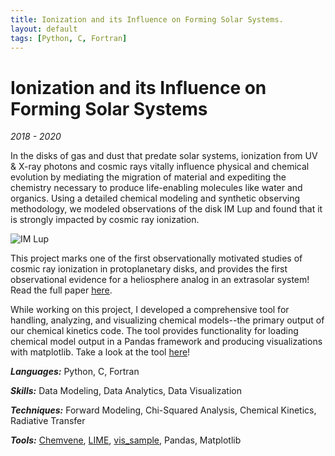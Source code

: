 ```yaml
---
title: Ionization and its Influence on Forming Solar Systems.
layout: default
tags: [Python, C, Fortran]
---
```


# Ionization and its Influence on Forming Solar Systems

*2018 - 2020*

In the disks of gas and dust that predate solar systems, ionization from UV & X-ray photons and cosmic rays vitally influence physical and chemical evolution by mediating the migration of material and expediting the chemistry necessary to produce life-enabling molecules like water and organics. Using a detailed chemical modeling and synthetic observing methodology, we modeled observations of the disk IM Lup and found that it is strongly impacted by cosmic ray ionization.

![IM Lup](/assets/img/imlup-banner.svg)

This project marks one of the first observationally motivated studies of cosmic ray ionization in protoplanetary disks, and provides the first observational evidence for a heliosphere analog in an extrasolar system! Read the full paper <a href="https://drive.google.com/file/d/1Kyr2zqz8sDJ1rnp3I-ffV56JOlDTNUpL/view?usp=sharing" taget="_blank">here</a>.

While working on this project, I developed a comprehensive tool for handling, analyzing, and visualizing chemical models--the primary output of our chemical kinetics code. The tool provides functionality for loading chemical model output in a Pandas framework and producing visualizations with matplotlib. Take a look at the tool <a href="https://github.com/richardseifert/Chemvene" target="_blank">here</a>!

***Languages:*** Python, C, Fortran

***Skills:*** Data Modeling, Data Analytics, Data Visualization

***Techniques:*** Forward Modeling, Chi-Squared Analysis, Chemical Kinetics, Radiative Transfer

***Tools:*** <a href="https://github.com/richardseifert/Chemvene" target="_blank">Chemvene</a>, <a href="https://lime.readthedocs.io/en/v1.6.1/usermanual.html" target="_blank">LIME</a>, <a href="https://github.com/AstroChem/vis_sample" target="_blank">vis_sample</a>, Pandas, Matplotlib
